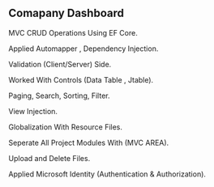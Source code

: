 ## Comapany Dashboard



MVC CRUD Operations Using EF Core.

Applied Automapper , Dependency Injection.

Validation (Client/Server) Side.

Worked With Controls (Data Table , Jtable).

Paging, Search, Sorting, Filter.

View Injection.

Globalization With Resource Files.

Seperate All Project Modules With (MVC AREA).

Upload and Delete Files.

Applied Microsoft Identity (Authentication & Authorization).


